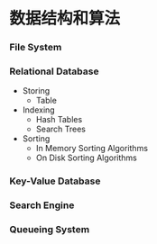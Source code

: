 # 数据结构和算法

### File System

### Relational Database
- Storing
  - Table
- Indexing
  - Hash Tables
  - Search Trees
- Sorting
  - In Memory Sorting Algorithms
  - On Disk Sorting Algorithms

### Key-Value Database

### Search Engine

### Queueing System
